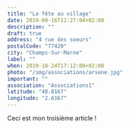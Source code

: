 ```yaml
---
title: "La fête au village"
date: 2019-09-16T12:27:04+02:00
description: ""
draft: true
address: "4 rue des soeurs"
postalCode: "77420"
city: "Champs-Sur-Marne"
label: ""
when: 2019-10-24T17:12:00+02:00
photo: "/img/associations/arsene.jpg"
important: ""
association: "Associations1"
latitude: "48.8167" 
longitude: "2.6167"
---
```


Ceci est mon troisième article ! 